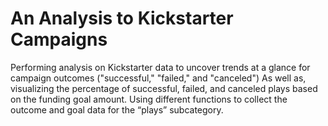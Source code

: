 # An Analysis to Kickstarter Campaigns
Performing analysis on Kickstarter data to uncover trends at a glance for campaign outcomes ("successful," "failed," and "canceled") As well as, visualizing the percentage of successful, failed, and canceled plays based on the funding goal amount. Using different functions to collect the outcome and goal data for the “plays” subcategory. 
